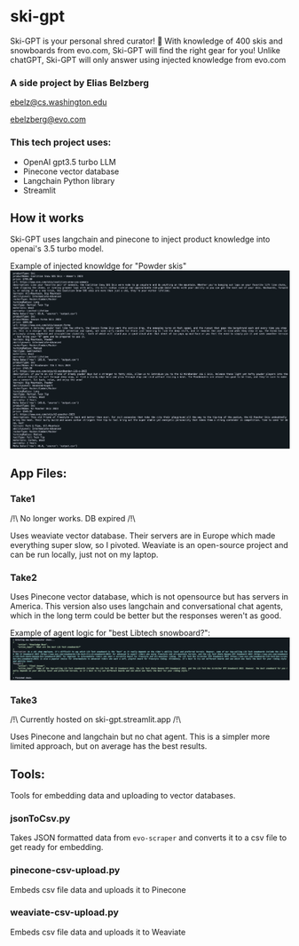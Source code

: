 # ski-gpt
Ski-GPT is your personal shred curator! 🤟
With knowledge of 400 skis and snowboards from evo.com, Ski-GPT will find the right gear for you!
Unlike chatGPT, Ski-GPT will only answer using injected knowledge from evo.com

### A side project by Elias Belzberg

ebelz@cs.washington.edu

ebelzberg@evo.com

### This tech project uses:

- OpenAI gpt3.5 turbo LLM
- Pinecone vector database
- Langchain Python library
- Streamlit

## How it works
Ski-GPT uses langchain and pinecone to inject product knowledge into openai's 3.5 turbo model.

Example of injected knowldge for "Powder skis"
![Ski knowledge](/img/context.png)

## App Files:

### Take1
/!\ No longer works. DB expired /!\\

Uses weaviate vector database. Their servers are in Europe which made everything super slow, so I pivoted. Weaviate is an open-source project and can be run locally, just not on my laptop.

### Take2
Uses Pinecone vector database, which is not opensource but has servers in America. This version also uses langchain and conversational chat agents, which in the long term could be better but the responses weren't as good.

Example of agent logic for "best Libtech snowboard?":
![Ski knowledge](/img/agent.png)

### Take3
/!\ Currently hosted on ski-gpt.streamlit.app /!\\

Uses Pinecone and langchain but no chat agent. This is a simpler more limited approach, but on average has the best results.
## Tools:
Tools for embedding data and uploading to vector databases.

### jsonToCsv.py
Takes JSON formatted data from `evo-scraper` and converts it to a csv file to get ready for embedding.

### pinecone-csv-upload.py
Embeds csv file data and uploads it to Pinecone

### weaviate-csv-upload.py
Embeds csv file data and uploads it to Weaviate